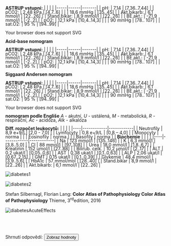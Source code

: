 <div class="w3-row">
<div class="w3-col l7 m7 s12">

<bdl-tabs idlist="astrup2,astrup,astrup3,biochemie,diabetes" titlelist="ASTRUP pH pCO2,ASTRUP pH HCO3-,ASTRUP BE pCO2,Biochemie,Patofyziologie DM"></bdl-tabs>
<div id="astrup" style="line-height:0.9">
<div class="w3-half">
    <div class="w3-sand w3-large w3-margin">

**ASTRUP vstupní:**
| |  | |
|-----|------|-------|
| pH: |  7,14 | [7,36..7,44] |
| pCO2: | 2,48 kPa | [4,7..6] |
| | 18,6 mmHg | [35..45] |
| Akt.bikarb: | 6,1 mmol/l | [22..26] |
| Stand.bikar: | 8,9 mmol/l | [22..26] |
| BE akt.: |  -21,9 mmol/l | [-2..2] |
| pO2: | 12,1 kPa | [10,4..14,3] |
| | 90 mmHg | [78.. 107] |
| sat.O2: | 95 % | [94..99] |
</div>
</div><div class="w3-half">
<object id="mySvg" type="image/svg+xml" data="screen/Acid-base_nomogramK1.svg" style="width:100%">
  Your browser does not support SVG
</object>

**Acid-base nomogram**
</div>
</div>
<div id="astrup2" style="line-height:0.9">
<div class="w3-half">
    <div class="w3-sand w3-large w3-margin">

**ASTRUP vstupní:**
| |  | |
|-----|------|-------|
| pH: |  7,14 | [7,36..7,44] |
| pCO2: | 2,48 kPa | [4,7..6] |
| | 18,6 mmHg | [35..45] |
| Akt.bikarb: | 6,1 mmol/l | [22..26] |
| Stand.bikar: | 8,9 mmol/l | [22..26] |
| BE akt.: |  -21,9 mmol/l | [-2..2] |
| pO2: | 12,1 kPa | [10,4..14,3] |
| | 90 mmHg | [78.. 107] |
| sat.O2: | 95 % | [94..99] |

  </div>
</div><div class="w3-half">
<bdl-sachart fromid="idfmi" refindex="9,3" convertors="1,1,0;1,133.322" width="250" height="250" p-H="6.9" p-c-o2="40"></bdl-sachart> 


<div class="w3-center">

**Siggaard Andersen nomogram**

</div>

<!--  p-h="7.14" p-c-o2="18.75"-->
</div></div>

<div id="astrup3" style="line-height:0.9">
<div class="w3-half">
    <div class="w3-sand w3-large w3-margin">

**ASTRUP vstupní:**
| |  | |
|-----|------|-------|
| pH: |  7,14 | [7,36..7,44] |
| pCO2: | 2,48 kPa | [4,7..6] |
| | 18,6 mmHg | [35..45] |
| Akt.bikarb: | 6,1 mmol/l | [22..26] |
| Stand.bikar: | 8,9 mmol/l | [22..26] |
| BE akt.: |  -21,9 mmol/l | [-2..2] |
| pO2: | 12,1 kPa | [10,4..14,3] |
| | 90 mmHg | [78.. 107] |
| sat.O2: | 95 % | [94..99] |
</div>
</div><div class="w3-half">
<object id="mySvg" type="image/svg+xml" data="screen/nomogramEnglis3.svg" style="width:100%">
  Your browser does not support SVG
</object>

**nomogram podle Engliše** _A_ - akutní, _U_ - ustálená, _M_ - metabolická, _R_ - respirační, _Ac_ - acidóza, _Alk_ - alkalóza
</div>
</div>

<div id="biochemie" style="line-height:0.9">
<div class="w3-half">
<div class="w3-sand w3-margin">

**Diff. rozpočet leukocytů:**
| | | |
|----|------------|------------|
| Neutrofily | 8,9 e+9/L| [2,0 - 7,0] |
| Lymfocyty | 0,8 e+9/L | [0,8 – 4,0] |
| Monocyty | norma | |
| Eosinofily | norma | |
| Basofily | norma | |
**Biochemie**
| | | |
|----|------------|------------|
| Na | 123 mmol/l | [135..146] |
| K | 6,3 mmol/l | [3,8..5,0] |
| Cl | 88 mmol/l | [97..108] |
| Urea | 18,0 mmol/l | [1,8..6,7] |
| Kreatinin | 152 umol/l | [27..88] |
| Bilirub. celk. | 10,2 μmol/l | [2..17] |
| ALT | 0,2 ukat/l | [0,05..0,6] |
| AST | 0,38 ukat/l | [0,1..0,63] |
| ALP | 2,06 ukat/l | [0,67..2,15] |
| GMT | 0,15 ukat/l | [0,1..0,39] |
| Glykemie |  48,4 mmol/l | [3,9..5,6] |
| HbA1c | 57 mmol/mol | [28..40] |
| Stand.bikar | 8,9 mmol/l | [22..26] |
| Akt.bikarb: | 6,1 mmol/l | [22..26] |
</div>
</div><div class="w3-half">

<bdl-calculator></bdl-calculator>
</div>
</div>
<div id="diabetes">
<div class="w3-half">

![diabetes1](diabetes1.jpg)

![diabetes2](diabetes2.jpg)

Stefan Silbernagl, Florian Lang: **Color Atlas of Pathophysiology
Color Atlas of Pathophysiology** Thieme, 3<sup>rd</sup>edition, 2016 

</div>
<div class="w3-half">

![diabetesAcuteEffects](diabetesAcuteEffects.jpg)

</div>
</div>
</div>
<div class="w3-col l5 m5 s12">


<bdl-quizx id="q7" type="choice2" 
           question="3.1 Jaká je to porucha ABR dle diagramu ASTRUP pH pCO2?" 
           answers="A. chronický base deficit|B. akutní base deficit|C. chronická hypercapnie|D. akutní hypercapnie" 
           correctoptions="true|false|false|false" 
           explanations="ano|ne|ne|ne" 
           buttontitle="zkontrolovat odpověď"></bdl-quizx>
<bdl-quizx id="q70" type="choice2" 
           question="3.2 Jaká je to porucha ABR dle diagramu ASTRUP pH HCO3-?" 
           answers="A. metabolická acidóza|B. akutní respirační acidóza|C. chronická respirační acidóza|D. metabolická alkalóza" 
           correctoptions="true|false|false|false" 
           explanations="ano|ne|ne|ne" 
           buttontitle="zkontrolovat odpověď"></bdl-quizx>
<bdl-quizx id="q7b" type="choice2" 
           question="3.3 Jaká je to porucha ABR dle diagramu ASTRUP BE pCO2?" 
           answers="A. UMAc - ustálená metabolická acidóza|B. AMAc - akutní metabolická acidóza|C. URAlk - ustálená respirační alkalóza|D. AMAlk - akutní metabolická alkalóza" 
           correctoptions="true|false|false|false" 
           explanations="ano|ne|ne|ne" 
           buttontitle="zkontrolovat odpověď"></bdl-quizx>              
<bdl-quizx id="q7a" type="choice2" 
           question="3.4 Co to tedy může být za komplikaci DM 1. typu?" 
           answers="B. dehydratace a diabetická ketoacidóza| A. hypochloremická alkalóza při diabetu a zvracení|C. hyperglykemické hyperosmolární kóma" 
           correctoptions="true|false|false" 
           explanations="ano|ne|ne" 
           buttontitle="zkontrolovat odpověď"></bdl-quizx>           
<bdl-quizx id="q8" type="choice2" 
           question="3.5 Jaká je aniontová mezera (anion gap)?" 
           answers="A. AG = Na<sup>+</sup> – (Cl<sup>-</sup> + HCO3<sup>-</sup>) v USA a u nás na ústavu<br/>AG = (Na<sup>+</sup>+K<sup>+</sup>) – (Cl<sup>-</sup> + HCO3<sup>-</sup>) v Evropě|B. AG = (Na<sup>+</sup>) + (2x Cl<sup>-</sup>) + (HCO3<sup>-</sup>) v USA a u nás na ústavu<br/>|C. AG = (Na<sup>+</sup>) + (2x Cl<sup>-</sup>) + (HCO3<sup>-</sup>) + (K<sup>+</sup>) v Evropě" 
           correctoptions="true|false|false" 
           explanations="ano|ne|ne" 
           buttontitle="zkontrolovat odpověď"></bdl-quizx>
<bdl-quizx id="q8a" type="choice2" 
           question="3.6 Aniontová mezera se obvykle pohybuje v rozmezí 10-12 mmol/l, hraničně pak 16 mmol/l. Zvýšená aniontová mezera může naznačovat přítomnost některých onemocnění nebo stavů, jako jsou metabolická acidóza. Spočítejte aniontovou mezeru zpaměti nebo na kalkulačce dle hodnot a vyberte:" 
           answers="C. AG = 28,9| A. AG = 314.2 | B. AG = 10" 
           correctoptions="true|false" 
           explanations="ano|ne" 
           buttontitle="zkontrolovat odpověď"></bdl-quizx>           
<bdl-quizx id="q9" type="choice2" 
           question="3.7 Jak by se změnily parametry ABR a klinický obraz, při zvracení?" 
           answers="A. Při zvracení dojde ke komplikaci již existující metabolické acidózy metabolickou alkalózou (ztráta H<sup>+</sup>, Cl<sup>-</sup>), utlumení respiračních kompenzačních mechanismů, prohloubení dehydratace, zvýšení ztrát K<sup>+</sup> a ke zhoršení stavu (kombinovaná porucha ABR, deplece K<sup>+</sup>).|B. zvracením se ztrácí K<sup>+</sup>, dochází k rozvoji hypokálémie a není-li situace řešena, směně H<sup>+</sup> za K<sup>+</sup> na buněčné membráně (K<sup>+</sup> jde ven, H<sup>+</sup> dovnitř, dojde ke alkalizaci vnitřního prostředí." 
           correctoptions="true|false" 
           explanations="ano|ne" 
           buttontitle="zkontrolovat odpověď"></bdl-quizx>
<bdl-quizx id="q10" type="choice2" 
           question="3.8 Jaký nález očekáváte v moči?" 
           answers="B. budu očekávat ketonurii, glykosurii, polyurii, vyšší množství Na<sup>+</sup>, K<sup>+</sup> a fosfátů, kyselé pH|A. pH moči bude alkalické, bude ketonurie, nízká koncentrace K<sup>+</sup>, Na<sup>+</sup> i fosfátů, bude těžká proteinurie" 
           correctoptions="true|false" 
           explanations="ano|ne" 
           buttontitle="zkontrolovat odpověď"></bdl-quizx>
<bdl-quizx id="q11" type="choice2" 
           question="3.9 Jakou očekáváte osmolaritu séra? Jak ji lze vypočítat?" 
           answers="A. Osmolarita = (2xNa) + glykémie + urea - osmolarita bude zvýšená|B. Osmolarita bude snížená pro ztrátu sodíku a draslíku, vzorec (Na<sup>+</sup>) + (Cl<sup>-</sup>) + (K<sup>+</sup>) + urea" 
           correctoptions="true|false" 
           explanations="ano|ne" 
           buttontitle="zkontrolovat odpověď"></bdl-quizx>
<bdl-quizx id="q12" type="choice2" 
           question="3.10 Jak byste interpretovali renální parametry?" 
           answers="A. Elevace urey a kreatininu vs. na vrub dehydratace a prakticky prerenálního selhání s rozvojem ischémie ledvin. Dalším důvodem může být i chronická renální insuficience vzniklá v průběhu nemoci pro nespolupráci pacientky při léčbě. Aktuálně zhoršená konkomitantně probíhající komplikací a dehydratací." 
           correctoptions="true" 
           explanations="ano" 
           buttontitle="zkontrolovat odpověď"></bdl-quizx>
<bdl-quizx id="q13" type="choice2" 
           question="3.11 Jaký je vývoj kalémie u ketoacidózy? V čase, při zahájení léčby a jejím pokračování v dalším průběhu bez substituce kalia?" 
           answers="A. Po celou dobu přetrvává hyperkalémie, ta se srovná až ve chvíli, kdy glukóza klesne < 10mmol/L. Pokud se léčba nezahájí, pacient s hyperglykémií a hyperkalémií zmírá na maligní arytmii, pokud se substituje při léčbě kalium, hyperkalémie se horší a pacient je v riziku maligní arytmie.|B. metabolická acidóza vyvolá incipientně hyperkalémii, která se léčbou koriguje ke správné hodnotě, nedojde li k hrazení K<sup>+</sup> infuzemi, pacient je v riziku těžké hypokálémie díky ztrátám kalia močí a depleci IC rezerv." 
           correctoptions="false|true" 
           explanations="ne|ano" 
           buttontitle="zkontrolovat odpověď"></bdl-quizx>
<bdl-quizx id="q14" type="choice2" 
           question="3.12 Co je příčinou diabetické ketoacidózy?" 
           answers="A. absolutní nedostatek inzulinu a nadbytek glukagonu|B. relativní nedostatek inzulinu" 
           correctoptions="true|false" 
           explanations="ano|ne" 
           buttontitle="zkontrolovat odpověď"></bdl-quizx>
<bdl-quizx id="q15" type="choice2" 
           question="3.13 Jaká je patogeneze rozvoje diabetické ketoacidózy?"></bdl-quizx>
<bdl-quizx id="q16" type="choice2" 
           question="3.14 Které jiné stavy vedou ke zvýšené tvorbě ketolátek?" 
           answers="B. alkoholismus a hladovění|A. hypotyreóza, cushingův syndrom" 
           correctoptions="true|false" 
           explanations="ano|ne" 
           buttontitle="zkontrolovat odpověď"></bdl-quizx>
<bdl-quiz-summary id="qs1">
  Shrnutí odpovědí:
  <button class="w3-right w3-button w3-theme" onclick="document.getElementById('mySvg').contentDocument.getElementById('patientpoint').style.display='';">Zobraz hodnoty</button>
</bdl-quiz-summary>          
<bdl-quiz-control ids="q7,q70,q7b,q7a,q8,q8a,q9,q10,q11,q12,q13,q14,q15,q16,qs1"></bdl-quiz-control>             

</div>
</div>